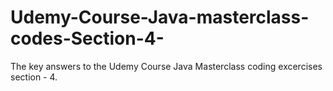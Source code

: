 # Udemy-Course-Java-masterclass-codes-Section-4-
The key answers to the Udemy Course Java Masterclass coding excercises section - 4.
